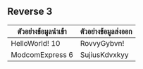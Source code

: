 ## Reverse 3

| **ตัวอย่างข้อมูลนำเข้า** | **ตัวอย่างข้อมูลส่งออก** |
| ------------------------ | ------------------------ |
| HelloWorld! 10           | RovvyGybvn!              |
| ModcomExpress 6          | SujiusKdvxkyy            |
